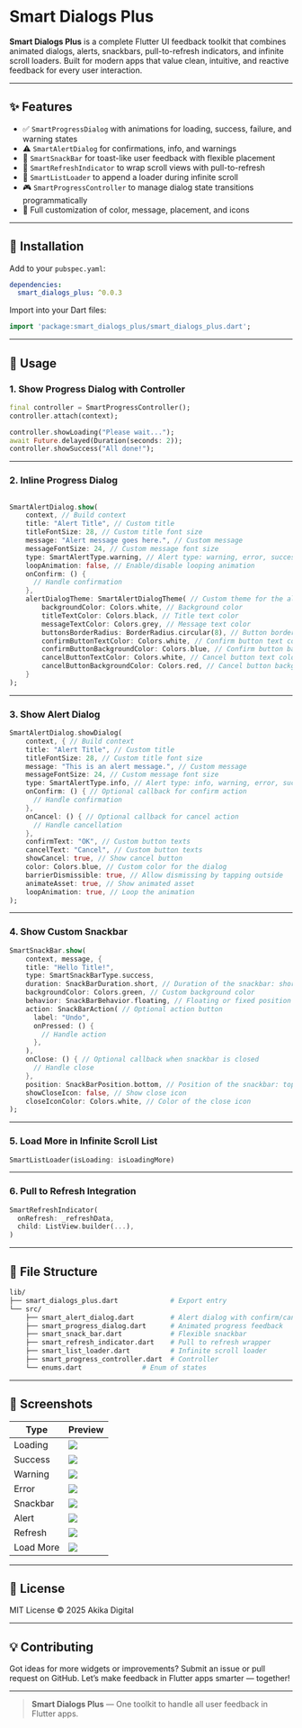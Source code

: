 # Smart Dialogs Plus

**Smart Dialogs Plus** is a complete Flutter UI feedback toolkit that combines animated dialogs, alerts, snackbars, pull-to-refresh indicators, and infinite scroll loaders. Built for modern apps that value clean, intuitive, and reactive feedback for every user interaction.

---

## ✨ Features

* ✅ `SmartProgressDialog` with animations for loading, success, failure, and warning states
* ⚠️ `SmartAlertDialog` for confirmations, info, and warnings
* 🍞 `SmartSnackBar` for toast-like user feedback with flexible placement
* 🔁 `SmartRefreshIndicator` to wrap scroll views with pull-to-refresh
* 📆 `SmartListLoader` to append a loader during infinite scroll
* 🎮 `SmartProgressController` to manage dialog state transitions programmatically
* 🎨 Full customization of color, message, placement, and icons

---

## 🚀 Installation

Add to your `pubspec.yaml`:

```yaml
dependencies:
  smart_dialogs_plus: ^0.0.3
```

Import into your Dart files:

```dart
import 'package:smart_dialogs_plus/smart_dialogs_plus.dart';
```

---

## 🧠 Usage

### 1. Show Progress Dialog with Controller

```dart
final controller = SmartProgressController();
controller.attach(context);

controller.showLoading("Please wait...");
await Future.delayed(Duration(seconds: 2));
controller.showSuccess("All done!");
```

---

### 2. Inline Progress Dialog

```dart

SmartAlertDialog.show(
    context, // Build context
    title: "Alert Title", // Custom title
    titleFontSize: 28, // Custom title font size
    message: "Alert message goes here.", // Custom message
    messageFontSize: 24, // Custom message font size
    type: SmartAlertType.warning, // Alert type: warning, error, success, info
    loopAnimation: false, // Enable/disable looping animation
    onConfirm: () {
      // Handle confirmation
    },
    alertDialogTheme: SmartAlertDialogTheme( // Custom theme for the alert dialog
        backgroundColor: Colors.white, // Background color
        titleTextColor: Colors.black, // Title text color
        messageTextColor: Colors.grey, // Message text color
        buttonsBorderRadius: BorderRadius.circular(8), // Button border radius
        confirmButtonTextColor: Colors.white, // Confirm button text color
        confirmButtonBackgroundColor: Colors.blue, // Confirm button background color
        cancelButtonTextColor: Colors.white, // Cancel button text color
        cancelButtonBackgroundColor: Colors.red, // Cancel button background color
    }
);
```

---

### 3. Show Alert Dialog

```dart
SmartAlertDialog.showDialog(
    context, { // Build context
    title: "Alert Title", // Custom title
    titleFontSize: 28, // Custom title font size
    message: "This is an alert message.", // Custom message
    messageFontSize: 24, // Custom message font size
    type: SmartAlertType.info, // Alert type: info, warning, error, success
    onConfirm: () { // Optional callback for confirm action
      // Handle confirmation
    },
    onCancel: () { // Optional callback for cancel action
      // Handle cancellation
    },
    confirmText: "OK", // Custom button texts
    cancelText: "Cancel", // Custom button texts
    showCancel: true, // Show cancel button
    color: Colors.blue, // Custom color for the dialog
    barrierDismissible: true, // Allow dismissing by tapping outside
    animateAsset: true, // Show animated asset
    loopAnimation: true, // Loop the animation
);

```

---

### 4. Show Custom Snackbar

```dart
SmartSnackBar.show(
    context, message, {
    title: "Hello Title!",
    type: SmartSnackBarType.success,
    duration: SnackBarDuration.short, // Duration of the snackbar: short, long, or indefinite
    backgroundColor: Colors.green, // Custom background color
    behavior: SnackBarBehavior.floating, // Floating or fixed position
    action: SnackBarAction( // Optional action button
      label: "Undo",
      onPressed: () {
        // Handle action
      },
    ),
    onClose: () { // Optional callback when snackbar is closed
      // Handle close
    },
    position: SnackBarPosition.bottom, // Position of the snackbar: top or bottom
    showCloseIcon: false, // Show close icon
    closeIconColor: Colors.white, // Color of the close icon
);
```

---

### 5. Load More in Infinite Scroll List

```dart
SmartListLoader(isLoading: isLoadingMore)
```

---

### 6. Pull to Refresh Integration

```dart
SmartRefreshIndicator(
  onRefresh: _refreshData,
  child: ListView.builder(...),
)
```

---

## 📂 File Structure

```bash
lib/
├── smart_dialogs_plus.dart             # Export entry
└── src/
    ├── smart_alert_dialog.dart         # Alert dialog with confirm/cancel
    ├── smart_progress_dialog.dart      # Animated progress feedback
    ├── smart_snack_bar.dart            # Flexible snackbar
    ├── smart_refresh_indicator.dart    # Pull to refresh wrapper
    ├── smart_list_loader.dart          # Infinite scroll loader
    ├── smart_progress_controller.dart  # Controller
    └── enums.dart               # Enum of states
```

---

## 📸 Screenshots

| Type      | Preview                        |
| --------- | ------------------------------ |
| Loading   | ![](screenshots/loading.png)   |
| Success   | ![](screenshots/success.png)   |
| Warning   | ![](screenshots/warning.png)   |
| Error     | ![](screenshots/error.png)     |
| Snackbar  | ![](screenshots/snackbar.png)  |
| Alert     | ![](screenshots/alert.png)     |
| Refresh   | ![](screenshots/refresh.png)   |
| Load More | ![](screenshots/load_more.png) |

---

## 📄 License

MIT License © 2025 Akika Digital

---

## 💡 Contributing

Got ideas for more widgets or improvements? Submit an issue or pull request on GitHub. Let’s make feedback in Flutter apps smarter — together!

---

> **Smart Dialogs Plus** — One toolkit to handle all user feedback in Flutter apps.
